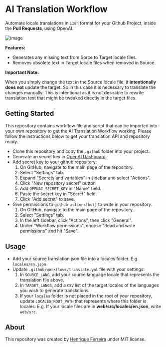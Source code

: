 # AI Translation Workflow

Automate locale translations in `i18n` format for your Github Project, inside the **Pull Requests**, using OpenAI.

![image](https://github.com/user-attachments/assets/880f1158-6727-43c8-a5fb-f1f69e13d4a6)

**Features:**

- Generates any missing text from Sorce to Target locale files.
- Removes obsolete text in Target locale files when removed in Source.

**Important Note:**

When you simply change the text in the Source locale file, it **intentionally does not** update the target. So in this case it is necessary to translate the changes manually. This is intentional as it is not desirable to rewrite translation text that might be tweaked directly in the target files.

## Getting Started

This repository contains workflow file and script that can be imported into your own repository to get the AI Translation Workflow working. Please follow the instructions below to get your translation API and repository ready.

- Clone this repository and copy the `.github` folder into your project.
- Generate an secret key in [OpenAI Dashboard](https://platform.openai.com/api-keys).
- Add secret key to your github repository:
  1.  On GitHub, navigate to the main page of the repository.
  2.  Select "Settings" tab.
  3.  Expand "Secrets and variables" in sidebar and select "Actions".
  4.  Click "New repository secret" button
  5.  Add `OPENAI_SECRET_KEY` in "Name" field.
  6.  Paste the secret key in "Secret" field.
  7.  Click "Add secret" to save.
- Give permissions to `github-actions[bot]` to write in your repository.
  1. On GitHub, navigate to the main page of the repository.
  2. Select "Settings" tab.
  3. In the left sidebar, click "Actions", then click "General".
  4. Under "Workflow permissions", choose "Read and write permissions" and hit "Save".

## Usage

- Add your source translation json file into a locales folder. E.g. `locales/en.json`
- Update `.github/workflows/translate.yml` file with your settings:
  1. In `SOURCE_LANG`, add your source language locale that represents the translation file above.
  2. In `TARGET_LANGS`, add a `CSV` list of the target locales of the languages you wish to generate translations.
  3. If your `locales` folder is not placed in the root of your repository, update `LOCALES_ROOT_PATH` that represents where this folder is locales. E.g. If your locale files are in **web/src/locales/en.json**, write `web/src`.

## About

This repository was created by [Henrique Ferreira](https://github.com/henriquebf) under MIT license.
